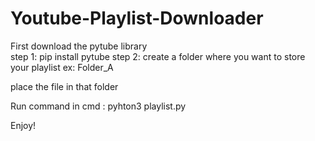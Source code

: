 # Youtube-Playlist-Downloader

First download the pytube library <br/>
step 1:
  pip install pytube
step 2:
 create a  folder where you want to store your playlist
 ex: Folder_A
 
 place the file in that folder
 
 Run command in cmd : pyhton3 playlist.py
 
 Enjoy!

